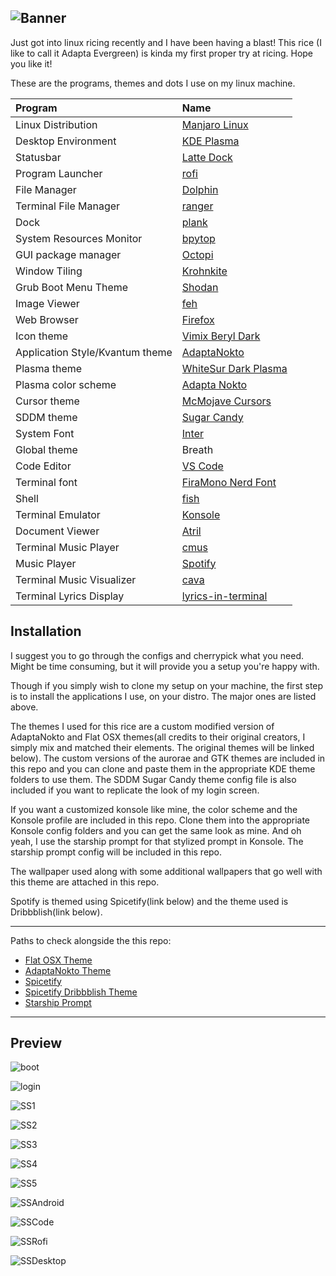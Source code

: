  
![Banner](https://github.com/sagar-alias-jacky/Adapta_Evergreen_Rice/blob/main/art_assets/images/dotfiles.png?raw=true)
---

Just got into linux ricing recently and I have been having a blast! This rice (I like to call it Adapta Evergreen) is kinda my first proper try at ricing. Hope you like it!

These are the programs, themes and dots I use on my linux machine.

| Program                             | Name                                                                                                                           |
| :---                                | :---                                                                                                                           |
| Linux Distribution                  | [Manjaro Linux](https://manjaro.org/)                                                                                       |
| Desktop Environment                      | [KDE Plasma](https://kde.org/)                                                                                  |
| Statusbar                                 | [Latte Dock](https://github.com/KDE/latte-dock)                                                                                    |
| Program Launcher                    | [rofi](https://github.com/DaveDavenport/rofi) 
| File Manager                    | [Dolphin](https://apps.kde.org/dolphin/)
| Terminal File Manager                    | [ranger](https://ranger.github.io/)
| Dock                    | [plank](https://launchpad.net/plank)
| System Resources Monitor                    | [bpytop](https://github.com/aristocratos/bpytop)
| GUI package manager                    | [Octopi](http://octopiproject.wordpress.com)  
| Window Tiling                    | [Krohnkite](https://github.com/esjeon/krohnkite)
| Grub Boot Menu Theme                    | [Shodan](https://www.gnome-look.org/p/1251112/)                                                                                  |
| Image Viewer                    | [feh](https://github.com/derf/feh)                                                                                             |
| Web Browser                         | [Firefox](https://firefox.com)                                                                                                 |
| Icon theme                          | [Vimix Beryl Dark](https://github.com/vinceliuice/vimix-icon-theme) 
| Application Style/Kvantum theme                        | [AdaptaNokto](https://git.io/adapta-kde)  
| Plasma theme                        | [WhiteSur Dark Plasma](https://store.kde.org/p/1400409/) 
| Plasma color scheme                        | [Adapta Nokto](https://store.kde.org/p/1191689/) 
| Cursor theme                        | [McMojave Cursors](https://store.kde.org/p/1355701/)
| SDDM theme                        | [Sugar Candy](https://store.kde.org/p/1312658)
| System Font                        | [Inter](https://fonts.google.com/specimen/Inter)  
| Global theme                          | Breath                                                                                                   
| Code Editor                         | [VS Code](https://code.visualstudio.com/)                                                                                                     |
| Terminal font          | [FiraMono Nerd Font](https://www.nerdfonts.com/font-downloads)                                                                            |
| Shell                               | [fish](https://fishshell.com/)                                                                                                    |
| Terminal Emulator                   | [Konsole](https://konsole.kde.org/)                                                                                                 |
| Document Viewer                     | [Atril](https://github.com/mate-desktop/atril)                                                                                  |
| Terminal Music Player                        | [cmus](https://cmus.github.io/)                                                    
| Music Player                        | [Spotify](http://aur.archlinux.org/packages/spotify)  
| Terminal Music Visualizer                        | [cava](https://github.com/karlstav/cava)                                                                              |
| Terminal Lyrics Display                        | [lyrics-in-terminal](https://github.com/Jugran/lyrics-in-terminal)                                                                              |


## Installation

I suggest you to go through the configs and cherrypick what you need. Might be time consuming, but it will provide you a setup you're happy with.

Though if you simply wish to clone my setup on your machine, the first step is to install the applications I use, on your distro. The major ones are listed above.

The themes I used for this rice are a custom modified version of AdaptaNokto and Flat OSX themes(all credits to their original creators, I simply mix and matched their elements. The original themes will be linked below). The custom versions of the aurorae and GTK themes are included in this repo and you can clone and paste them in the appropriate KDE theme folders to use them. The SDDM Sugar Candy theme config file is also included if you want to replicate the look of my login screen.

If you want a customized konsole like mine, the color scheme and the Konsole profile are included in this repo. Clone them into the appropriate Konsole config folders and you can get the same look as mine. And oh yeah, I use the starship prompt for that stylized prompt in Konsole. The starship prompt config will be included in this repo.

The wallpaper used along with some additional wallpapers that go well with this theme are attached in this repo.

Spotify is themed using Spicetify(link below) and the theme used is Dribbblish(link below). 

---

Paths to check alongside the this repo:
- [Flat OSX Theme](https://www.gnome-look.org/p/1199822/)
- [AdaptaNokto Theme](https://store.kde.org/p/1351232)
- [Spicetify](https://github.com/khanhas/spicetify-cli)
- [Spicetify Dribbblish Theme](https://github.com/morpheusthewhite/spicetify-themes/tree/master/Dribbblish)
- [Starship Prompt](https://starship.rs/)

---

## Preview
<!-- <br></br> -->
![boot](https://github.com/sagar-alias-jacky/Adapta_Evergreen_Rice/blob/main/screenshots/grub_boot_menu.png?raw=true)

![login](https://github.com/sagar-alias-jacky/Adapta_Evergreen_Rice/blob/main/screenshots/SDDM_Greeter3.png?raw=true)

![SS1](https://github.com/sagar-alias-jacky/Adapta_Evergreen_Rice/blob/main/screenshots/SS1.png?raw=true)

![SS2](https://github.com/sagar-alias-jacky/Adapta_Evergreen_Rice/blob/main/screenshots/SS2.png?raw=true)

![SS3](https://github.com/sagar-alias-jacky/Adapta_Evergreen_Rice/blob/main/screenshots/SS3.png?raw=true)

![SS4](https://github.com/sagar-alias-jacky/Adapta_Evergreen_Rice/blob/main/screenshots/SS4.png?raw=true)

![SS5](https://github.com/sagar-alias-jacky/Adapta_Evergreen_Rice/blob/main/screenshots/SS5.png?raw=true)

![SSAndroid](https://github.com/sagar-alias-jacky/Adapta_Evergreen_Rice/blob/main/screenshots/SSAndroid.png?raw=true)

![SSCode](https://github.com/sagar-alias-jacky/Adapta_Evergreen_Rice/blob/main/screenshots/SSCode.png?raw=true)

![SSRofi](https://github.com/sagar-alias-jacky/Adapta_Evergreen_Rice/blob/main/screenshots/SSrofi.png?raw=true)

![SSDesktop](https://github.com/sagar-alias-jacky/Adapta_Evergreen_Rice/blob/main/screenshots/SSdesktop.png?raw=true)
